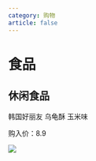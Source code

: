 ```yaml
---
category: 购物
article: false
---
```


# 食品

## 休闲食品

韩国好丽友 乌龟酥 玉米味

购入价：8.9

![](https://img.sherry4869.com/blog/life/shop/sp/1.png)
